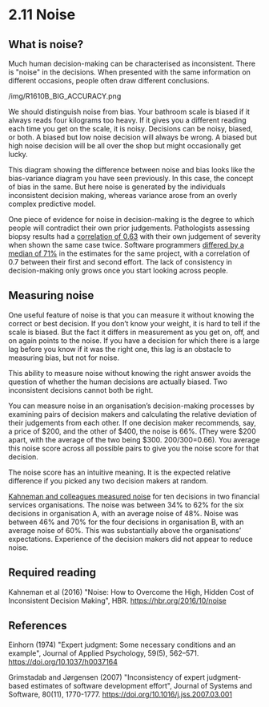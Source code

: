 # 2.11 Noise

## What is noise?

Much human decision-making can be characterised as inconsistent. There is "noise" in the decisions. When presented with the same information on different occasions, people often draw different conclusions.

/img/R1610B_BIG_ACCURACY.png

We should distinguish noise from bias. Your bathroom scale is biased if it always reads four kilograms too heavy. If it gives you a different reading each time you get on the scale, it is noisy. Decisions can be noisy, biased, or both. A biased but low noise decision will always be wrong. A biased but high noise decision will be all over the shop but might occasionally get lucky.

This diagram showing the difference between noise and bias looks like the bias-variance diagram you have seen previously. In this case, the concept of bias in the same. But here noise is generated by the individuals inconsistent decision making, whereas variance arose from an overly complex predictive model.

One piece of evidence for noise in decision-making is the degree to which people will contradict their own prior judgements. Pathologists assessing biopsy results had a [correlation of 0.63](https://doi.org/10.1037/h0037164) with their own judgement of severity when shown the same case twice. Software programmers [differed by a median of 71%](https://doi.org/10.1016/j.jss.2007.03.001) in the estimates for the same project, with a correlation of 0.7 between their first and second effort. The lack of consistency in decision-making only grows once you start looking across people.

## Measuring noise

One useful feature of noise is that you can measure it without knowing the correct or best decision. If you don’t know your weight, it is hard to tell if the scale is biased. But the fact it differs in measurement as you get on, off, and on again points to the noise. If you have a decision for which there is a large lag before you know if it was the right one, this lag is an obstacle to measuring bias, but not for noise.

This ability to measure noise without knowing the right answer  avoids the question of whether the human decisions are actually biased. Two inconsistent decisions cannot both be right.

You can measure noise in an organisation’s decision-making processes by examining pairs of decision makers and calculating the relative deviation of their judgements from each other. If one decision maker recommends, say, a price of $200, and the other of $400, the noise is 66%. (They were $200 apart, with the average of the two being $300. 200/300=0.66). You average this noise score across all possible pairs to give you the noise score for that decision.

The noise score has an intuitive meaning. It is the expected relative difference if you picked any two decision makers at random.

[Kahneman and colleagues measured noise](https://hbr.org/2016/10/noise) for ten decisions in two financial services organisations. The noise was between 34% to 62% for the six decisions in organisation A, with an average noise of 48%. Noise was between 46% and 70% for the four decisions in organisation B, with an average noise of 60%. This was substantially above the organisations’ expectations. Experience of the decision makers did not appear to reduce noise.

## Required reading

Kahneman et al (2016) "Noise: How to Overcome the High, Hidden Cost of Inconsistent Decision Making", HBR. https://hbr.org/2016/10/noise

## References
Einhorn (1974) "Expert judgment: Some necessary conditions and an example", Journal of Applied Psychology, 59(5), 562–571. https://doi.org/10.1037/h0037164 

Grimstadab and Jørgensen (2007) "Inconsistency of expert judgment-based estimates of software development effort", Journal of Systems and Software, 80(11), 1770-1777.  https://doi.org/10.1016/j.jss.2007.03.001